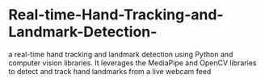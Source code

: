 # Real-time-Hand-Tracking-and-Landmark-Detection-
a real-time hand tracking and landmark detection using Python and computer vision libraries. It leverages the MediaPipe and OpenCV libraries to detect and track hand landmarks from a live webcam feed
